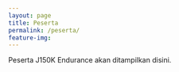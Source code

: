 ```yaml
---
layout: page
title: Peserta
permalink: /peserta/
feature-img:
---
```


Peserta J150K Endurance akan ditampilkan disini.
